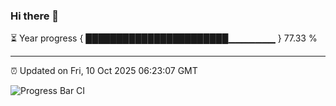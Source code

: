 ### Hi there 👋

⏳ Year progress { ███████████████████████▁▁▁▁▁▁▁ } 77.33 %

---

⏰ Updated on Fri, 10 Oct 2025 06:23:07 GMT

![Progress Bar CI](https://github.com/liununu/liununu/workflows/Progress%20Bar%20CI/badge.svg)
